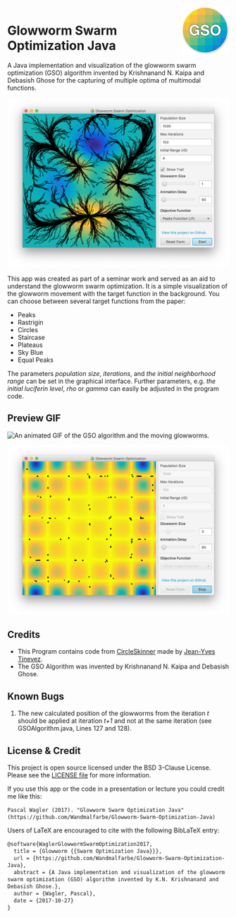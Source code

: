 <img src="icon.png" align="right" height="110"/>

# Glowworm Swarm Optimization Java

A Java implementation and visualization of the glowworm swarm optimization (GSO) algorithm invented by Krishnanand N. Kaipa and Debasish Ghose for the capturing of multiple optima of multimodal functions.

![A preview of the Java application with the peaks function.](preview/gso-java-app-1.png)

This app was created as part of a seminar work and served as an aid to understand the glowworm swarm optimization. It is a simple visualization of the glowworm movement with the target function in the background. You can choose between several target functions from the paper:

- Peaks
- Rastrigin
- Circles
- Staircase
- Plateaus
- Sky Blue
- Equal Peaks

The parameters *population size*, *iterations*, and *the initial neighborhood range* can be set in the graphical interface. Further parameters, e.g. *the initial luciferin level*, *rho* or *gamma* can easily be adjusted in the program code. 

## Preview GIF

![An animated GIF of the GSO algorithm and the moving glowworms.](preview/animation-optim.gif)

![A preview of the Java application with the Hölder table function.](preview/gso-java-app-2.png)

## Credits

- This Program contains code from [CircleSkinner](https://github.com/tinevez/CircleSkinner/blob/master/src/main/java/net/imagej/circleskinner/util/ColorMap.java) made by [Jean-Yves Tinevez](https://github.com/tinevez).
- The GSO Algorithm was invented by Krishnanand N. Kaipa and Debasish Ghose.

## Known Bugs

1. The new calculated position of the glowworms from the iteration *t* should be applied at iteration *t+1* and not at the same iteration (see GSOAlgorithm.java, Lines 127 and 128).

## License & Credit

This project is open source licensed under the BSD 3-Clause License. Please see the [LICENSE file](LICENSE.md) for more information. 

If you use this app or the code in a presentation or lecture you could credit me like this:

```
Pascal Wagler (2017). "Glowworm Swarm Optimization Java" (https://github.com/Wandmalfarbe/Glowworm-Swarm-Optimization-Java)
```

Users of LaTeX are encouraged to cite with the following BibLaTeX entry:

```
@software{WaglerGlowwormSwarmOptimization2017,
  title = {Glowworm {{Swarm Optimization Java}}},
  url = {https://github.com/Wandmalfarbe/Glowworm-Swarm-Optimization-Java},
  abstract = {A Java implementation and visualization of the glowworm swarm optimization (GSO) algorithm invented by K.N. Krishnanand and Debasish Ghose.},
  author = {Wagler, Pascal},
  date = {2017-10-27}
}
```